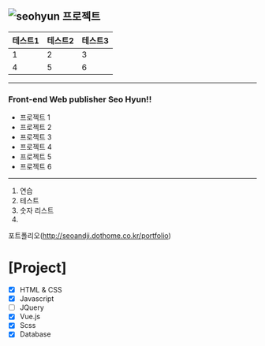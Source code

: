 ![](http://image.dongascience.com/Photo/2020/03/5bddba7b6574b95d37b6079c199d7101.jpg "seohyun 프로젝트" )
---
|테스트1|테스트2|테스트3|
|----|--|--|
|1|2|3|
|4|5|6|

---
### Front-end Web publisher Seo Hyun!! 
* 프로젝트 1
* 프로젝트 2
* 프로젝트 3
* 프로젝트 4
* 프로젝트 5
* 프로젝트 6
---
1. 연습
2. 테스트
3. 숫자 리스트
4. 
포트폴리오(http://seoandji.dothome.co.kr/portfolio)

# [Project]
- [x] HTML & CSS
- [x] Javascript
- [ ] JQuery
- [x] Vue.js
- [x] Scss
- [x] Database